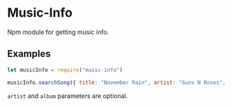 # Music-Info
Npm module for getting music info.

## Examples
```js
let musicInfo = require("music-info")

musicInfo.searchSong({ title: "November Rain", artist: "Guns N Roses", album: "Use Your Illusion I" }).then(console.log)
```
``artist`` and ``album`` parameters are optional.
